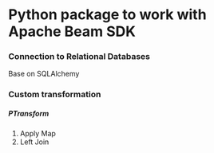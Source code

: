 # Python package to work with Apache Beam SDK


### Connection to Relational Databases
Base on SQLAlchemy

### Custom transformation

##### PTransform

1. Apply Map
2. Left Join